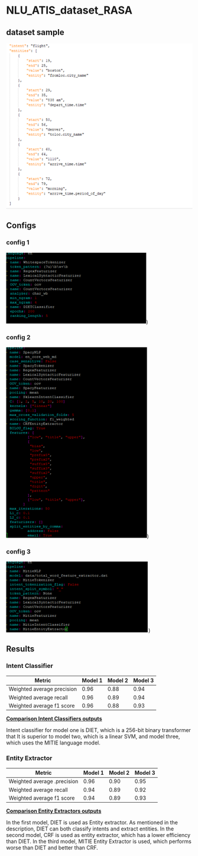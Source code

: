 # NLU_ATIS_dataset_RASA


## dataset sample

![alt text](https://github.com/smohammadi96/NLU_ATIS_dataset_RASA/blob/main/images/ATIS_sample.PNG)

## Configs

### config 1

![alt text](https://github.com/smohammadi96/NLU_ATIS_dataset_RASA/blob/main/images/config1.PNG))

### config 2

![alt text](https://github.com/smohammadi96/NLU_ATIS_dataset_RASA/blob/main/images/config2.PNG))

### config 3

![alt text](https://github.com/smohammadi96/NLU_ATIS_dataset_RASA/blob/main/images/config3.PNG))


## Results

### Intent Classifier

| Metric | Model 1 | Model 2 | Model 3 |
| ------------- | ------------- | ------------- | ------------- |
Weighted average precision | 0.96 | 0.88 | 0.94 |
Weighted average recall | 0.96 | 0.89 | 0.94 |
Weighted average f1 score | 0.96 | 0.88 | 0.93 |

[**Comparison Intent Classifiers outputs**](https://github.com/smohammadi96/NLU_ATIS_dataset_RASA/blob/main/outputs_intent.csv)

Intent classifier for model one is DIET, which is a 256-bit binary transformer that It is superior to model two, which is a linear SVM, and model three, which uses the MITIE language model.

### Entity Extractor

| Metric | Model 1 | Model 2 | Model 3 |
| ------------- | ------------- | ------------- | ------------- |
Weighted average .precision | 0.96 | 0.90 | 0.95 |
Weighted average recall | 0.94 | 0.89 | 0.92 |
Weighted average f1 score | 0.94 | 0.89 | 0.93 |

[**Comparison Entity Extractors outputs**](https://github.com/smohammadi96/NLU_ATIS_dataset_RASA/blob/main/outputs_entity.csv)

In the first model, DIET is used as Entity extractor. As mentioned in the description, DIET can both classify intents and extract entities. In the second model, CRF is used as entity extractor, which has a lower efficiency than DIET. In the third model, MITIE Entity Extractor is used, which performs worse than DIET and better than CRF.
